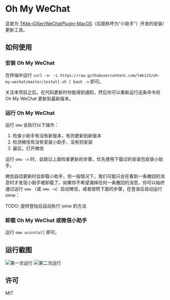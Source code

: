 # Oh My WeChat

这是为 [TKkk-iOSer/WeChatPlugin-MacOS](https://github.com/TKkk-iOSer/WeChatPlugin-MacOS)（后面称呼为“小助手”）开发的安装/更新工具。

## 如何使用

### 安装 Oh My WeChat

在终端中运行 `curl -o- -L https://raw.githubusercontent.com/lmk123/oh-my-wechat/master/install.sh | bash -s` 即可。

关注本项目之后，在代码更新时你能得到通知，然后你可以重新运行这条命令将 Oh My WeChat 更新到最新版本。

### 运行 Oh My WeChat

运行 `omw` 会执行以下操作：

1. 检查小助手有没有新版本，有则更新到新版本
2. 检测微信有没有安装小助手，没有则安装
3. 最后，打开微信

运行 `omw -n` 时，会跳过上面检查更新的步骤，优先使用下载过的安装包安装小助手。

微信自动更新时会卸载小助手，但一般情况下，我们可能只会在看到一条撤回的消息时才发现小助手被卸载了。如果你不希望漏掉任何一条撤回的消息，你可以始终通过运行 `omw` （或 `omw -n`）启动微信，或者按照下面的步骤，在登录后自动运行 omw：

TODO: 提供登陆后自动执行 omw 的方法

### 卸载 Oh My WeChat 或微信小助手

运行 `omw uninstall` 即可。

## 运行截图

![第一次运行](https://user-images.githubusercontent.com/5035625/40317415-fe3b55b2-5d53-11e8-8649-cf50fb4d4fef.png)
![第二次运行](https://user-images.githubusercontent.com/5035625/40317468-28c083a2-5d54-11e8-8c78-640f1e4e42a5.png)

## 许可

MIT
